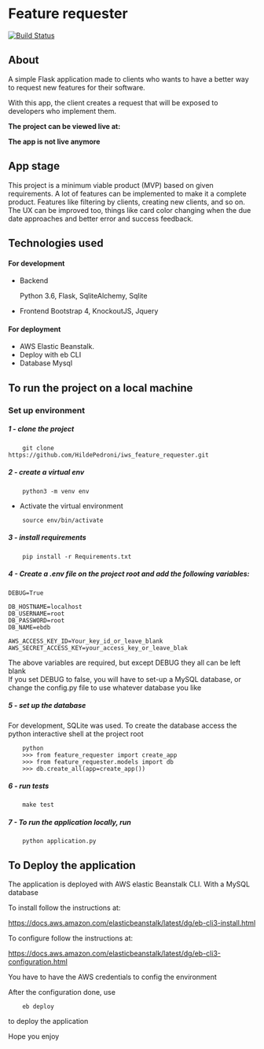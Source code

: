 # Feature requester

[![Build Status](https://travis-ci.org/HildePedroni/iws_feature_requester.svg?branch=master)](https://travis-ci.org/HildePedroni/iws_feature_requester)

## About

A simple Flask application made to clients who wants to have a better way to 
request new features for their software.

With this app, the client creates a request that will be exposed to developers who implement them.

<strong>The project can be viewed live at:</strong>

<strong>The app is not live anymore</strong>



## App stage
This project is a minimum viable product (MVP) based on given requirements.
A lot of features can be implemented to make it a complete product. 
Features like filtering by clients, creating new clients, and so on.
The UX can be improved too, things like card color changing when the due date approaches 
and better error and success feedback.



## Technologies used
#### For development
- Backend

    Python 3.6, Flask, SqliteAlchemy, Sqlite

- Frontend 
    Bootstrap 4, KnockoutJS, Jquery

#### For deployment
- AWS Elastic Beanstalk.
- Deploy with eb CLI
- Database Mysql


## To run the project on a local machine
    
### Set up environment

##### 1 - clone the project
````console
    git clone https://github.com/HildePedroni/iws_feature_requester.git
````

##### 2 - create a virtual env
    
````console
    python3 -m venv env
````
- Activate the virtual environment

```console
    source env/bin/activate
```

##### 3 - install requirements
````console
    pip install -r Requirements.txt 
````

##### 4 - Create a .env file on the project root and add the following variables:
````dotenv
DEBUG=True

DB_HOSTNAME=localhost
DB_USERNAME=root
DB_PASSWORD=root
DB_NAME=ebdb

AWS_ACCESS_KEY_ID=Your_key_id_or_leave_blank
AWS_SECRET_ACCESS_KEY=your_access_key_or_leave_blak
````    
The above variables are required, but except DEBUG they all can be left blank        
If you set DEBUG to false, you will have to set-up a MySQL database, or change the config.py file to use whatever database you like

##### 5 - set up the database
For development, SQLite was used. 
To create the database access the python interactive shell at the project root
````console
    python
    >>> from feature_requester import create_app
    >>> from feature_requester.models import db
    >>> db.create_all(app=create_app())
````    

##### 6 - run tests

````console
    make test
````

##### 7 - To run the application locally, run
````console
    python application.py
````

## To Deploy the application

The application is deployed with AWS elastic Beanstalk CLI. 
With a MySQL database

To install follow the instructions at:

https://docs.aws.amazon.com/elasticbeanstalk/latest/dg/eb-cli3-install.html

To configure follow the instructions at:

https://docs.aws.amazon.com/elasticbeanstalk/latest/dg/eb-cli3-configuration.html

You have to have the AWS credentials to config the environment

After the configuration done, use 

```console
    eb deploy
```` 
to deploy the application

Hope you enjoy
